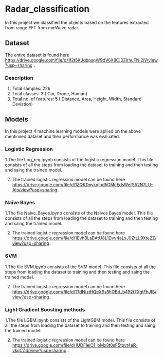 # Radar_classification
In this project we classified the objects based on the features extracted from range FFT from mmWave radar. 
## Dataset
The entire dataset is found here https://drive.google.com/file/d/1f2t5KJqbpsqW9dV6X8CI3ZIrhuFNI2jV/view?usp=sharing .
### Description 
1. Total samples: 226
2. Total classes: 3 ( Car, Drone, Human)
3. Total no. of features: 5 ( Distance, Area, Height, Width, Standard Deviation)
## Models
In this project 4 machine learning models were apllied on the above mentioned dataset and their performance was evaluated.
### Logistic Regression
1.The file Log_reg.ipynb consists of the logistic regression model. This file consists of all the steps from loading the dataset to training and then testing and saing the trained model.

2. The trained logistic regression model can be found here https://drive.google.com/file/d/1ZQKDnykqlbd5GMcEdsWefS52N7LU-AIp/view?usp=sharing .

### Naive Bayes
1.The file Naive_Bayes.ipynb consists of the Naives Bayes model. This file consists of all the steps from loading the dataset to training and then testing and saing the trained model.

2. The trained logistic regression model can be found here https://drive.google.com/file/d/1Evh8LaBAtU8L1Dvv4aLxJ0ZtLL9Xte2Z/view?usp=sharing .

### SVM
1.The file SVM.ipynb consists of the SVM model. This file consists of all the steps from loading the dataset to training and then testing and saing the trained model.

2. The trained logistic regression model can be found here https://drive.google.com/file/d/1TdNiztHQeX9s5hQBd_b492t7XgtFhJIS/view?usp=sharing .

### Light Gradient Boosting methods
1.The file LGBM.ipynb consists of the LightGBM model. This file consists of all the steps from loading the dataset to training and then testing and saing the trained model.

2. The trained logistic regression model can be found here https://drive.google.com/file/d/1UDFleIO1_bMx8t0sF5tpvt4eR-vkgCZ4/view?usp=sharing .
